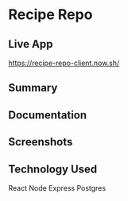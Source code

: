 # Recipe Repo

## Live App
https://recipe-repo-client.now.sh/

## Summary

## Documentation

## Screenshots



## Technology Used
React
Node
Express
Postgres
